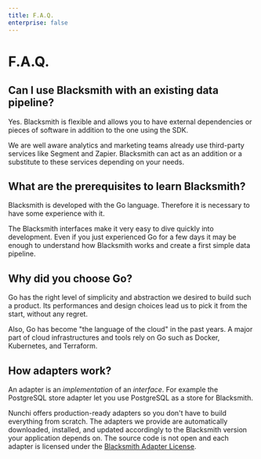 ```yaml
---
title: F.A.Q.
enterprise: false
---
```


# F.A.Q.

## Can I use Blacksmith with an existing data pipeline?

Yes. Blacksmith is flexible and allows you to have external dependencies or pieces
of software in addition to the one using the SDK.

We are well aware analytics and marketing teams already use third-party services
like Segment and Zapier. Blacksmith can act as an addition or a substitute to these
services depending on your needs.

## What are the prerequisites to learn Blacksmith?

Blacksmith is developed with the Go language. Therefore it is necessary to have
some experience with it.

The Blacksmith interfaces make it very easy to dive quickly into development.
Even if you just experienced Go for a few days it may be enough to understand
how Blacksmith works and create a first simple data pipeline.

## Why did you choose Go?

Go has the right level of simplicity and abstraction we desired to build such a
product. Its performances and design choices lead us to pick it from the start,
without any regret.

Also, Go has become "the language of the cloud" in the past years. A major part
of cloud infrastructures and tools rely on Go such as Docker, Kubernetes, and
Terraform.

## How adapters work?

An adapter is an *implementation* of an *interface*. For example the PostgreSQL
store adapter let you use PostgreSQL as a store for Blacksmith.

Nunchi offers production-ready adapters so you don't have to build everything
from scratch. The adapters we provide are automatically downloaded, installed,
and updated accordingly to the Blacksmith version your application depends on.
The source code is not open and each adapter is licensed under the
[Blacksmith Adapter License](/licenses/blacksmith-adapter).
